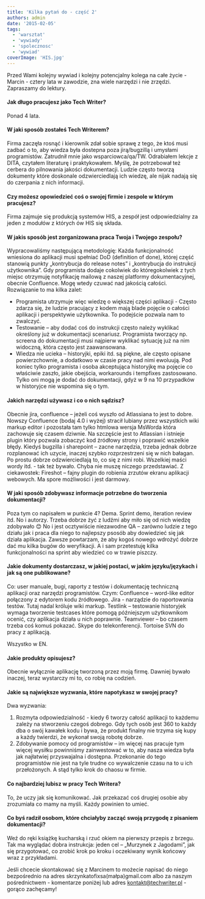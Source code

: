 ```yaml
---
title: 'Kilka pytań do - część 2'
authors: admin
date: '2015-02-05'
tags:
  - 'warsztat'
  - 'wywiady'
  - 'spolecznosc'
  - 'wywiad'
coverImage: 'HIS.jpg'
---
```


Przed Wami kolejny wywiad i kolejny potencjalny kolega na całe życie - Marcin -
cztery lata w zawodzie, zna wiele narzędzi i nie zrzędzi. Zapraszamy do lektury.

<!--truncate-->

#### Jak długo pracujesz jako Tech Writer?

Ponad 4 lata.

#### W jaki sposób zostałeś Tech Writerem?

Firma zaczęła rosnąć i kierownik zdał sobie sprawę z tego, że ktoś musi zadbać o
to, aby wiedza była dostepna poza jirą/bugzillą i umysłami programistów.
Zatrudnił mnie jako wsparciowca/qa/TW. Odrabiałem lekcje z DITA, czytałem
literaturę i praktykowałem. Myślę, że potrzebował też cerbera do pilnowania
jakości dokumentacji. Ludzie często tworzą dokumenty które doskonale
odzwierciedlają ich wiedzę, ale nijak nadają się do czerpania z nich informacji.

#### Czy możesz opowiedzieć coś o swojej firmie i zespole w którym pracujesz?

Firma zajmuje się produkcją systemów HIS, a zespół jest odpowiedzialny za jeden
z modułów z których ów HIS się składa.

#### W jakis sposób jest zorganizowana praca Twoja i Twojego zespołu?

Wypracowaliśmy następującą metodologię: Każda funkcjonalność wniesiona do
aplikacji musi spełniać DoD (definition of done), której część stanowią punkty
„kontrybucja do release notes” i „kontrybucja do instrukcji użytkownika”. Gdy
programista dodaje cokolwiek do któregokolwiek z tych miejsc otrzymuję
notyfikację mailową z naszej platformy dokumentacyjnej, obecnie Confluence. Mogę
wtedy czuwać nad jakością całości. Rozwiązanie to ma kilka zalet:

- Programista utrzymuje więc wiedzę o większej części aplikacji - Często zdarza
  się, że ludzie pracujący z kodem mają blade pojęcie o całości aplikacji i
  perspektywie użytkownika. To podejście pozwala nam to zwalczyć.
- Testowanie – aby dodać coś do instrukcji często należy wyklikać określony już
  w dokumentacji scenariusz. Programista tworzący np. screena do dokumentacji
  musi najpierw wyklikać sytuację już na nim widoczną, która często jest
  zaawansowana.
- Wiedza nie ucieka – historyjki, epiki itd. są piękne, ale często opisane
  powierzchownie, a dodatkowo w czasie pracy nad nimi ewoluują. Pod koniec tylko
  programista i osoba akceptująca historyjkę ma pojęcie co właściwie zaszło,
  jakie obejścia, workarounds i tempfixes zastosowano. Tylko oni mogą je dodać
  do dokumentacji, gdyż w 9 na 10 przypadków w historyjce nie wspomina się o
  tym.

#### Jakich narzędzi używasz i co o nich sądzisz?

Obecnie jira, confluence – jeżeli coś wyszło od Atlassiana to jest to dobre.
Nowszy Confluence (bodaj 4.0 i wyżej) stracił lubiany przez wszystkich wiki
markup editor i pozostała tam tylko htmlowa wersja MsWorda która zachowuje się
czasem dziwnie. Na szczęście jest to Atlassian i istnieje plugin który pozwala
zobaczyć kod źródłowy strony i poprawić wszelkie błędy. Kiedyś bugzilla i
sharepoint – zacne narzędzia, trzeba jednak dobrze rozplanować ich uzycie,
inaczej szybko rozprzestrzeni się w nich bałagan. Po prostu dobrze
odzwierciedlają to, co się z nimi robi. Wszelkiej maści wordy itd. - tak też
bywało. Chyba nie muszę niczego przedstawiać. Z ciekawostek: Fireshot – fajny
plugin do robienia zrzutów ekranu aplikacji webowych. Ma spore możliwości i jest
darmowy.

#### W jaki sposób zdobywasz informacje potrzebne do tworzenia dokumentacji?

Poza tym co napisałem w punkcie 4? Dema. Sprint demo, iteration review itd. No i
autorzy. Trzeba dobrze żyć z ludźmi aby miło się od nich wiedzę zdobywało 😊 No
i jest ocztywiście niezawodne QA – zarówno ludzie z tego działu jak i praca dla
niego to najlepszy psosób aby dowiedzieć się jak działa aplikacja. Zawsze
powtarzam, że aby kogoś nowego wdrożyć dobrze dać mu kilka bugów do weryfikacji.
A i sam przetestuję kilka funkcjonalności na sprint aby wiedzieć co w trawie
piszczy.

#### Jakie dokumenty dostarczasz, w jakiej postaci, w jakim języku/językach i jak są one publikowane?

Co: user manuale, bugi, raporty z testów i dokumentację techniczną aplikacji
oraz narzędzi programistów. Czym: Confluence – word-like editor połączony z
edytorem kodu źródłowego. Jira - narządzie do raportowania testów. Tutaj nadal
króluje wiki markup. Testlink – testowanie historyjek wymaga tworzenie testcases
które pomogą późniejszym użytkownikom ocenić, czy aplikacja działa u nich
poprawnie. Teamviewer – bo czasem trzeba coś komuś pokazać. Skype do
telekonferencji. Tortoise SVN do pracy z aplikacją.

Wszystko w EN.

#### Jakie produkty opisujesz?

Obecnie wyłącznie aplikację tworzoną przez moją firmę. Dawniej bywało inaczej,
teraz wystarczy mi to, co robię na codzień.

#### Jakie są największe wyzwania, które napotykasz w swojej pracy?

Dwa wyzwania:

1. Rozmyta odpowiedzialność - kiedy 6 tworzy całość aplikacji to każdemu zależy
   na stworzeniu czegoś dobrego. Gdy tych osób jest 360 to każdy dba o swój
   kawałek kodu i bywa, że produkt finalny nie trzyma się kupy a każdy twierdzi,
   że wykonał swoją robotę dobrze.
2. Zdobywanie pomocy od programistów – im więcej nas pracuje tym więcej wysiłku
   powinniśmy zainwestować w to, aby nasza wiedza była jak najłatwiej
   przyswajalna i dostępna. Przekonanie do tego programistów nie jest na tyle
   trudne co wywalczenie czasu na to u ich przełożonych. A stąd tylko krok do
   chaosu w firmie.

#### Co najbardziej lubisz w pracy Tech Writera?

To, że uczy jak się komunikować. Jak przekazać coś drugiej osobie aby zrozumiała
co mamy na myśli. Każdy powinien to umieć.

#### Co byś radził osobom, które chciałyby zacząć swoją przygodę z pisaniem dokumentacji?

Weź do ręki książkę kucharską i rzuć okiem na pierwszy przepis z brzegu. Tak ma
wyglądać dobra instrukcja: jeden cel – „Murzynek z Jagodami”, jak się
przygotować, co zrobić krok po kroku i oczekiwany wynik końcowy wraz z
przykładami.

Jeśli chcecie skontakować się z Marcinem to możecie napisać do niego
bezpośrednio na adres skrzynkatofixsa(małpa)gmail.com albo za naszym
pośrednictwem - komentarze poniżej lub adres
[kontakt@techwriter.pl](mailto:kontakt@techwriter.pl) - gorąco zachęcamy!

